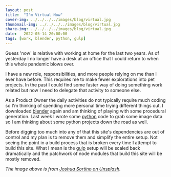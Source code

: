 ```yaml
---
layout: post
title:  "I'm Virtual Now"
cover-img: ../../../../images/blog/virtual.jpg
thumbnail-img: ../../../../images/blog/virtual.jpg
share-img: ../../../../images/blog/virtual.jpg
date:   2022-05-14 20:00:00
tags: [work, blender, python, gulp]
---
```


Guess 'now' is relative with working at home for the last two years. As of yesterday I no longer have a desk at an office that I could return to when this whole pandemic blows over.

I have a new role, responsibilities, and more people relying on me than I ever have before. This requires me to make fewer explorations into pet projects. In the past I could find some faster way of doing something work related but now I need to delegate that activity to someone else.

As a Product Owner the daily activities do not typically require much coding so I'm thinking of spending more personal time trying different things out. I downloaded [blender] again and am thinking of playing with some procedural generation. Last week I wrote some [python] code to grab some image data so I am thinking about some python projects down the road as well.

Before digging too much into any of that this site's dependencies are out of control and my plan is to remove them and simplify the entire setup. Not seeing the point in a build process that is broken every time I attempt to build this site. What I mean is the [gulp] setup will be scaled back dramatically and the patchwork of node modules that build this site will be mostly removed.

*The image above is from [Joshua Sortino on Unsplash].*

[Joshua Sortino on Unsplash]: https://unsplash.com/@sortino
[virtual-image]: ../../../../images/blog/virtual.jpg "Virtual"
[blender]: https://blender.org
[python]: https://python.org
[gulp]: http://gulpjs.com/